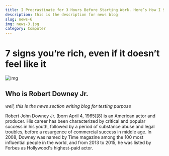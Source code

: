 ```yaml
---
title: I Procrastinate for 3 Hours Before Starting Work. Here’s How I Solved the Problem
description: this is the description for news blog
slug: news-6
img: news-3.jpg
category: Computer
---
```


# 7 signs you’re rich, even if it doesn’t feel like it
![img](/resources/news-2.jpg)
##  Who is Robert Downey Jr.
_well, this is the news section writing blog for testing purpose_

Robert John Downey Jr. (born April 4, 1965)[8] is an American actor and producer. His career has been characterized by critical and popular success in his youth, followed by a period of substance abuse and legal troubles, before a resurgence of commercial success in middle age. In 2008, Downey was named by Time magazine among the 100 most influential people in the world, and from 2013 to 2015, he was listed by Forbes as Hollywood's highest-paid actor.